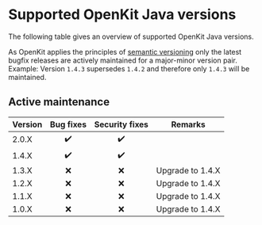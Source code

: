 # Supported OpenKit Java versions

The following table gives an overview of supported OpenKit Java versions.

As OpenKit applies the principles of [semantic versioning][semver] only the latest bugfix
releases are actively maintained for a major-minor version pair.  
Example: Version `1.4.3` supersedes `1.4.2` and therefore only `1.4.3` will be maintained.  

## Active maintenance
| Version | Bug fixes          | Security fixes     | Remarks          |
|---------|:------------------:|:------------------:|------------------|
| 2.0.X   | :heavy_check_mark: | :heavy_check_mark: |                  | 
| 1.4.X   | :heavy_check_mark: | :heavy_check_mark: |                  | 
| 1.3.X   |        :x:         |        :x:         | Upgrade to 1.4.X |
| 1.2.X   |        :x:         |        :x:         | Upgrade to 1.4.X |
| 1.1.X   |        :x:         |        :x:         | Upgrade to 1.4.X |
| 1.0.X   |        :x:         |        :x:         | Upgrade to 1.4.X |


[semver]: https://semver.org/